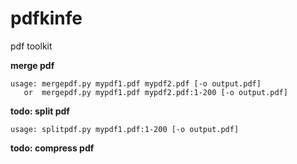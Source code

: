 # pdfkinfe

pdf toolkit

**merge pdf**

```
usage: mergepdf.py mypdf1.pdf mypdf2.pdf [-o output.pdf]
   or  mergepdf.py mypdf1.pdf mypdf2.pdf:1-200 [-o output.pdf]
```

**todo: split pdf**

```
usage: splitpdf.py mypdf1.pdf:1-200 [-o output.pdf]
```

**todo: compress pdf**
